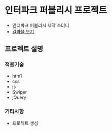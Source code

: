 # 인터파크 퍼블리시 프로젝트

- 인터파크 퍼블리시 제작 스터디
- [결과물 보기](https://)

## 프로젝트 설명

### 적용기술

- htm1
- css
- js
- Swiper
- jQuery

### 기타사항

- 프로젝트 생성

